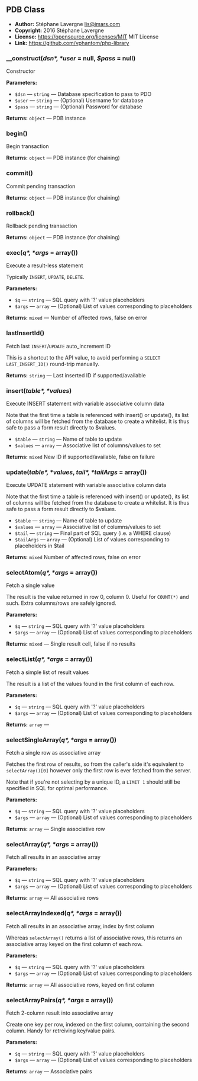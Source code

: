 ## PDB Class

 * **Author:** Stéphane Lavergne <lis@imars.com>
 * **Copyright:** 2016 Stéphane Lavergne
 * **License:** https://opensource.org/licenses/MIT  MIT License
 * **Link:** https://github.com/vphantom/php-library


### __construct(*$dsn*, *$user* = null, *$pass* = null)

Constructor

**Parameters:**

* `$dsn` — `string` — Database specification to pass to PDO
* `$user` — `string` — (Optional) Username for database
* `$pass` — `string` — (Optional) Password for database

**Returns:** `object` — PDB instance


### begin()

Begin transaction

**Returns:** `object` — PDB instance (for chaining)


### commit()

Commit pending transaction

**Returns:** `object` — PDB instance (for chaining)


### rollback()

Rollback pending transaction

**Returns:** `object` — PDB instance (for chaining)


### exec(*$q*, *$args* = array())

Execute a result-less statement

Typically `INSERT`, `UPDATE`, `DELETE`.

**Parameters:**

* `$q` — `string` — SQL query with '?' value placeholders
* `$args` — `array` — (Optional) List of values corresponding to placeholders

**Returns:** `mixed` — Number of affected rows, false on error


### lastInsertId()

Fetch last `INSERT`/`UPDATE` auto_increment ID

This is a shortcut to the API value, to avoid performing a `SELECT LAST_INSERT_ID()` round-trip manually.

**Returns:** `string` — Last inserted ID if supported/available


### insert(*$table*, *$values*)

Execute INSERT statement with variable associative column data

Note that the first time a table is referenced with insert() or update(), its list of columns will be fetched from the database to create a whitelist.  It is thus safe to pass a form result directly to $values.

* `$table` — `string` — Name of table to update
* `$values` — `array` — Associative list of columns/values to set

**Returns:** `mixed` New ID if supported/available, false on failure


### update(*$table*, *$values*, *$tail*, *$tailArgs* = array())

Execute UPDATE statement with variable associative column data

Note that the first time a table is referenced with insert() or update(), its list of columns will be fetched from the database to create a whitelist.  It is thus safe to pass a form result directly to $values.

* `$table` — `string` — Name of table to update
* `$values` — `array` — Associative list of columns/values to set
* `$tail` — `string` — Final part of SQL query (i.e. a WHERE clause)
* `$tailArgs` — `array` — (Optional) List of values corresponding to placeholders in $tail

**Returns:** `mixed` Number of affected rows, false on error


### selectAtom(*$q*, *$args* = array())

Fetch a single value

The result is the value returned in row 0, column 0. Useful for `COUNT(*)` and such. Extra columns/rows are safely ignored.

**Parameters:**

* `$q` — `string` — SQL query with '?' value placeholders
* `$args` — `array` — (Optional) List of values corresponding to placeholders

**Returns:** `mixed` — Single result cell, false if no results


### selectList(*$q*, *$args* = array())

Fetch a simple list of result values

The result is a list of the values found in the first column of each row.

**Parameters:**

* `$q` — `string` — SQL query with '?' value placeholders
* `$args` — `array` — (Optional) List of values corresponding to placeholders

**Returns:** `array` — 


### selectSingleArray(*$q*, *$args* = array())

Fetch a single row as associative array

Fetches the first row of results, so from the caller's side it's equivalent to `selectArray()[0]` however only the first row is ever fetched from the server.

Note that if you're not selecting by a unique ID, a `LIMIT 1` should still be specified in SQL for optimal performance.

**Parameters:**

* `$q` — `string` — SQL query with '?' value placeholders
* `$args` — `array` — (Optional) List of values corresponding to placeholders

**Returns:** `array` — Single associative row


### selectArray(*$q*, *$args* = array())

Fetch all results in an associative array

**Parameters:**

* `$q` — `string` — SQL query with '?' value placeholders
* `$args` — `array` — (Optional) List of values corresponding to placeholders

**Returns:** `array` — All associative rows


### selectArrayIndexed(*$q*, *$args* = array())

Fetch all results in an associative array, index by first column

Whereas `selectArray()` returns a list of associative rows, this returns an associative array keyed on the first column of each row.

**Parameters:**

* `$q` — `string` — SQL query with '?' value placeholders
* `$args` — `array` — (Optional) List of values corresponding to placeholders

**Returns:** `array` — All associative rows, keyed on first column


### selectArrayPairs(*$q*, *$args* = array())

Fetch 2-column result into associative array

Create one key per row, indexed on the first column, containing the second column. Handy for retreiving key/value pairs.

**Parameters:**

* `$q` — `string` — SQL query with '?' value placeholders
* `$args` — `array` — (Optional) List of values corresponding to placeholders

**Returns:** `array` — Associative pairs
